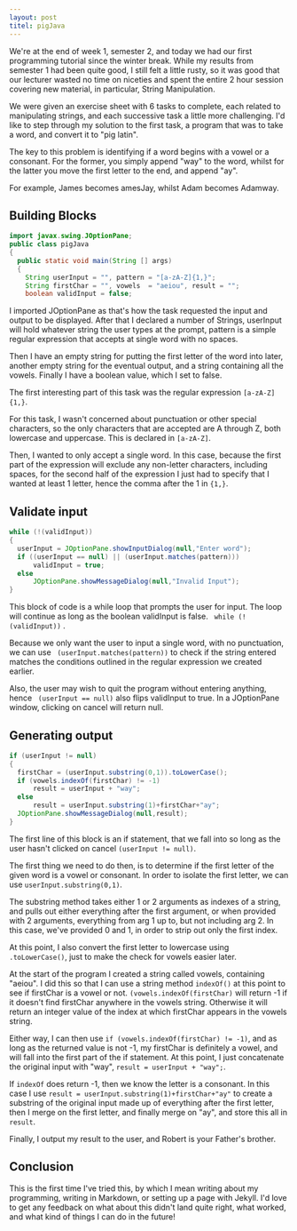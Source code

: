```yaml
---
layout: post
titel: pigJava
---
```


We're at the end of week 1, semester 2, and today we had our first programming tutorial since the winter break. While my results from semester 1 had been quite good, I still felt a little rusty, so it was good that our lecturer wasted no time on niceties and spent the entire 2 hour session covering new material, in particular, String Manipulation.

We were given an exercise sheet with 6 tasks to complete, each related to manipulating strings, and each successive task a little more challenging. I'd like to step through my solution to the first task, a program that was to take a word, and convert it to "pig latin".

The key to this problem is identifying if a word begins with a vowel or a consonant. For the former, you simply append "way" to the word, whilst for the latter you move the first letter to the end, and append "ay".

For example, James becomes amesJay, whilst Adam becomes Adamway.

## Building Blocks

```java
import javax.swing.JOptionPane;
public class pigJava
{
  public static void main(String [] args)
  {
    String userInput = "", pattern = "[a-zA-Z]{1,}";
    String firstChar = "", vowels  = "aeiou", result = "";
    boolean validInput = false;
```

I imported JOptionPane as that's how the task requested the input and output to be displayed. After that I declared a number of Strings, userInput will hold whatever string the user types at the prompt, pattern is a simple regular expression that accepts at single word with no spaces.

Then I have an empty string for putting the first letter of the word into later, another empty string for the eventual output, and a string containing all the vowels. Finally I have a boolean value, which I set to false.

The first interesting part of this task was the regular expression ```[a-zA-Z]{1,}```.

For this task, I wasn't concerned about punctuation or other special characters, so the only characters that are accepted are A through Z, both lowercase and uppercase. This is declared in ```[a-zA-Z]```.

Then, I wanted to only accept a single word. In this case, because the first part of the expression will exclude any non-letter characters, including spaces, for the second half of the expression I just had to specify that I wanted at least 1 letter, hence the comma after the 1 in ```{1,}```.

## Validate input

```java
while (!(validInput))
{
  userInput = JOptionPane.showInputDialog(null,"Enter word");
  if ((userInput == null) || (userInput.matches(pattern)))
      validInput = true;
  else
      JOptionPane.showMessageDialog(null,"Invalid Input");
}
```
This block of code is a while loop that prompts the user for input. The loop will continue as long as the boolean validInput is false.  ``` while (!(validInput))``` .

Because we only want the user to input a single word, with no punctuation, we can use ``` (userInput.matches(pattern))``` to check if the string entered matches the conditions outlined in the regular expression we created earlier.

 Also, the user may wish to quit the program without entering anything, hence ``` (userInput == null)``` also flips validInput to true. In a JOptionPane window, clicking on cancel will return null.

## Generating output

```java
if (userInput != null)
{
  firstChar = (userInput.substring(0,1)).toLowerCase();
  if (vowels.indexOf(firstChar) != -1)
      result = userInput + "way";
  else
      result = userInput.substring(1)+firstChar+"ay";
  JOptionPane.showMessageDialog(null,result);
}
```
The first line of this block is an if statement, that we fall into so long as the user hasn't clicked on cancel ```(userInput != null)```.

The first thing we need to do then, is to determine if the first letter of the given word is a vowel or consonant. In order to isolate the first letter, we can use ```userInput.substring(0,1)```.

The substring method takes either 1 or 2 arguments as indexes of a string, and pulls out either everything after the first argument, or when provided with 2 arguments, everything from arg 1 up to, but not including arg 2. In this case, we've provided 0 and 1, in order to strip out only the first index.

At this point, I also convert the first letter to lowercase using ```.toLowerCase()```, just to make the check for vowels easier later.

At the start of the program I created a string called vowels, containing "aeiou". I did this so that I can use a string method ```indexOf()``` at this point to see if firstChar is a vowel or not. ```(vowels.indexOf(firstChar)``` will return -1 if it doesn't find firstChar anywhere in the vowels string. Otherwise it will return an integer value of the index at which firstChar appears in the vowels string.

Either way, I can then use ```if (vowels.indexOf(firstChar) != -1)```, and as long as the returned value is not -1, my firstChar is definitely a vowel, and will fall into the first part of the if statement. At this point, I just concatenate the original input with "way", ```result = userInput + "way";```.

If ```indexOf``` does return -1, then we know the letter is a consonant. In this case I use ```result = userInput.substring(1)+firstChar+"ay"``` to create a substring of the original input made up of everything after the first letter, then I merge on the first letter, and finally merge on "ay", and store this all in ```result```.

Finally, I output my result to the user, and Robert is your Father's brother.

## Conclusion

This is the first time I've tried this, by which I mean writing about my programming, writing in Markdown, or setting up a page with Jekyll. I'd love to get any feedback on what about this didn't land quite right, what worked, and what kind of things I can do in the future!
